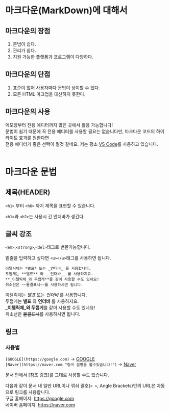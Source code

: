 # 마크다운(MarkDown)에 대해서
## 마크다운의 장점
1. 문법이 쉽다.  
2. 관리가 쉽다.  
3. 지원 가능한 플랫폼과 프로그램이 다양하다.  

## 마크다운의 단점
1. 표준이 없어 사용자마다 문법이 상이할 수 있다.
2. 모든 HTML 마크업을 대신하지 못한다.

## 마크다운의 사용
메모장부터 전용 에디터까지 많은 곳에서 활용 가능합니다!  
문법이 쉽기 때문에 꼭 전용 에디터를 사용할 필요는 없습니다만, 마크다운 코드의 하이라이트 효과를 원한다면  
전용 에디터가 좋은 선택이 될것 같네요.
저는 평소 [VS Code](https://code.visualstudio.com/)를 사용하고 있습니다.
<br>
<br>

# 마크다운 문법


## 제목(HEADER)
`<h1>` 부터 `<h6>` 까지 제목을 표현할 수 있습니다.

`<h1>`과 `<h2>`는 사용시 긴 언더바가 생긴다.

## 글씨 강조
`<em>`,`<strong>`,`<del>`태그로 변환가능합니다.

밑줄을 입력하고 싶다면 `<u></u>`태그를 사용하면 됩니다.
```
이텔릭체는 *별표* 또는 _언더바_ 를 사용합니다.  
두껍게는 **별표** 와 __언더바__ 를 사용하지요.  
**_이텔릭체_와 두껍게**를 같이 사용할 수도 있네요!  
취소선은 ~~물결표시~~를 사용하시면 됩니다. 
```  

이텔릭체는 *별표* 또는 _언더바_ 를 사용합니다.  
두껍게는 **별표** 와 __언더바__ 를 사용하지요.  
**_이텔릭체_와 두껍게**를 같이 사용할 수도 있네요!  
취소선은 ~~물결표시~~를 사용하시면 됩니다.  

## 링크
### 사용법
```[GOOGLE](https://google.com)``` -> [GOOGLE](https://google.com)  
```[Naver](https://naver.com "링크 설명을 할수있습니다!")``` -> [Naver](https://naver.com "링크 설명을 할수있습니다!")

문서 안에서 [참조 링크]를 그대로 사용할 수도 있습니다.

다음과 같이 문서 내 일반 URL이나 꺾쇠 괄호(`< >`, Angle Brackets)안의 URL은 자동으로 링크를 사용합니다.  
구글 홈페이지: https://google.com  
네이버 홈페이지: <https://naver.com>